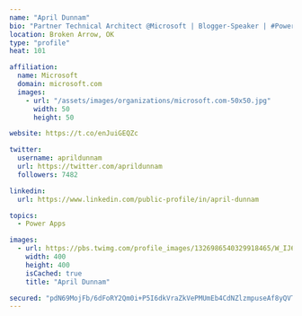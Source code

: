 ```yaml
---
name: "April Dunnam"
bio: "Partner Technical Architect @Microsoft | Blogger-Speaker | #PowerApps, #PowerAutomate, #Office365, #SharePoint | #WIT | #Karaoke Queen"
location: Broken Arrow, OK
type: "profile"
heat: 101

affiliation:
  name: Microsoft
  domain: microsoft.com
  images:
    - url: "/assets/images/organizations/microsoft.com-50x50.jpg"
      width: 50
      height: 50

website: https://t.co/enJuiGEQZc

twitter:
  username: aprildunnam
  url: https://twitter.com/aprildunnam
  followers: 7482

linkedin:
  url: https://www.linkedin.com/public-profile/in/april-dunnam

topics:
  - Power Apps

images:
  - url: https://pbs.twimg.com/profile_images/1326986540329918465/W_IJ6Ih2_400x400.jpg
    width: 400
    height: 400
    isCached: true
    title: "April Dunnam"

secured: "pdN69MojFb/6dFoRY2Qm0i+P5I6dkVraZkVePMUmEb4CdNZlzmpuseAf8yQVTa+EMuifTVsTHbs9UXTRVWn+u+US/LqInL6BXhT2G3dbk7TvNwhsfmKoW1vmkZUiZidO6PoN/JdAsBxCOwDJvN0YDm2zZb7Y/vf85OIR8qCxN+N9BX7+PxSNA/ILXunlRu/qqijHDzSSe4ELfjko/RH+JM4ag6Fp9nT9apu9CU7ccpJpJec32R8xB4YTrZaNnBC9wqii/S1yRIUZKcxOwBszlNxuHuCWHH2dUOEAigPu4i6oUfWcf0mrYlXASHJ34ORTcopj83ahvz5Q/pHWCYAMLu29JoOTwxpozYdoV2nqGp6/rkBRUKWLmHnLLq8YFvbMrh2OrTAd90PVXQOM6Gz1R3gjvGDtDxveVIRzKfToQ64=;t+wR+HqeYrc5Pzul4QnJRw=="
---
```


